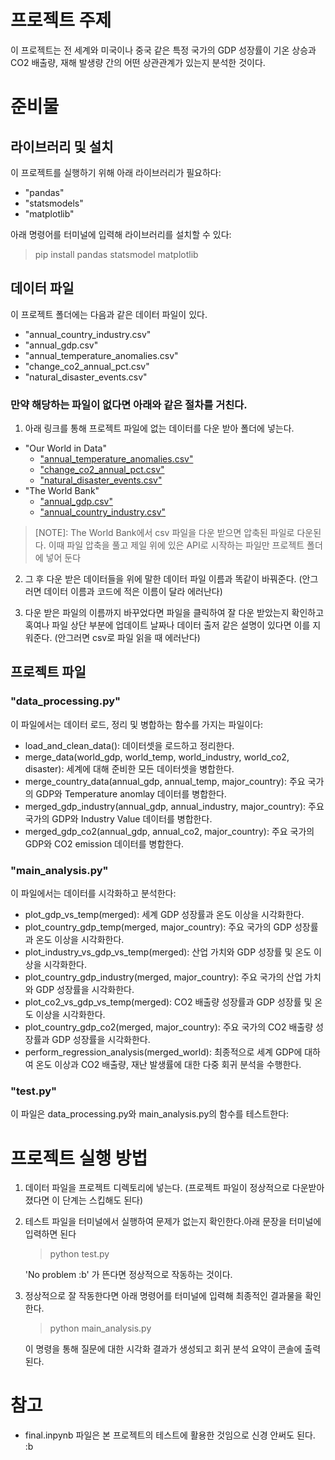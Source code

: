 # 프로젝트 주제 
이 프로젝트는 전 세계와 미국이나 중국 같은 특정 국가의 GDP 성장률이 기온 상승과 CO2 배출량, 재해 발생량 간의 어떤 상관관계가 있는지 분석한 것이다. 

# 준비물
## 라이브러리 및 설치
이 프로젝트를 실행하기 위해 아래 라이브러리가 필요하다:
- "pandas"
- "statsmodels"
- "matplotlib"

아래 명령어를 터미널에 입력해  라이브러리를 설치할 수 있다:

> pip install pandas statsmodel matplotlib

## 데이터 파일 
이 프로젝트 폴더에는 다음과 같은 데이터 파일이 있다.
- "annual_country_industry.csv"
- "annual_gdp.csv"
- "annual_temperature_anomalies.csv"
- "change_co2_annual_pct.csv"
- "natural_disaster_events.csv"

### 만약 해당하는 파일이 없다면 아래와 같은 절차를 거친다.
1. 아래 링크를 통해 프로젝트 파일에 없는 데이터를 다운 받아 폴더에 넣는다.
- "Our World in Data"
    - ["annual_temperature_anomalies.csv"](https://ourworldindata.org/grapher/annual-temperature-anomalies)
    - ["change_co2_annual_pct.csv"](https://ourworldindata.org/grapher/change-co2-annual-pct?tab=chart)
    - ["natural_disaster_events.csv"](https://ourworldindata.org/grapher/number-of-natural-disaster-events)
- "The World Bank"
    - ["annual_gdp.csv"](https://data.worldbank.org/indicator/NY.GDP.MKTP.KD.ZG)
    - ["annual_country_industry.csv"](https://data.worldbank.org/indicator/NV.IND.TOTL.KD.ZG?view=chart) 

> [NOTE]: 
> The World Bank에서 csv 파일을 다운 받으면 압축된 파일로 다운된다. 이때 파일 압축을 풀고 제일 위에 있은 API로 시작하는 파일만 프로젝트 폴더에 넣어 둔다

2. 그 후 다운 받은 데이터들을 위에 말한 데이터 파일 이름과 똑같이 바꿔준다. (안그러면 데이터 이름과 코드에 적은 이름이 달라 에러난다) 

3. 다운 받은 파일의 이름까지 바꾸었다면 파일을 클릭하여 잘 다운 받았는지 확인하고 혹여나 파일 상단 부분에 업데이트 날짜나 데이터 출저 같은 설명이 있다면 이를 지워준다. (안그러면 csv로 파일 읽을 때 에러난다)

## 프로젝트 파일

### "data_processing.py"
이 파일에서는 데이터 로드, 정리 및 병합하는 함수를 가지는 파일이다:
- load_and_clean_data(): 데이터셋을 로드하고 정리한다.
- merge_data(world_gdp, world_temp, world_industry, world_co2, disaster): 세계에 대해 준비한 모든 데이터셋을 병합한다.
- merge_country_data(annual_gdp, annual_temp, major_country): 주요 국가의 GDP와 Temperature anomlay 데이터를 병합한다.
- merged_gdp_industry(annual_gdp, annual_industry, major_country): 주요 국가의 GDP와 Industry Value 데이터를 병합한다.
- merged_gdp_co2(annual_gdp, annual_co2, major_country): 주요 국가의 GDP와 CO2 emission 데이터를 병합한다.

### "main_analysis.py"
이 파일에서는 데이터를 시각화하고 분석한다:
- plot_gdp_vs_temp(merged): 세계 GDP 성장률과 온도 이상을 시각화한다.
- plot_country_gdp_temp(merged, major_country): 주요 국가의 GDP 성장률과 온도 이상을 시각화한다.
- plot_industry_vs_gdp_vs_temp(merged): 산업 가치와 GDP 성장률 및 온도 이상을 시각화한다.
- plot_country_gdp_industry(merged, major_country): 주요 국가의 산업 가치와 GDP 성장률을 시각화한다.
- plot_co2_vs_gdp_vs_temp(merged): CO2 배출량 성장률과 GDP 성장률 및 온도 이상을 시각화한다.
- plot_country_gdp_co2(merged, major_country): 주요 국가의 CO2 배출량 성장률과 GDP 성장률을 시각화한다.
- perform_regression_analysis(merged_world): 최종적으로 세계 GDP에 대하여 온도 이상과 CO2 배출량, 재난 발생률에 대한 다중 회귀 분석을 수행한다.

### "test.py"
이 파일은 data_processing.py와 main_analysis.py의 함수를 테스트한다:

# 프로젝트 실행 방법

1. 데이터 파일을 프로젝트 디렉토리에 넣는다. (프로젝트 파일이 정상적으로 다운받아졌다면 이 단계는 스킵해도 된다)

2. 테스트 파일을 터미널에서 실행하여 문제가 없는지 확인한다.아래 문장을 터미널에 입력하면 된다
    > python test.py

    'No problem :b' 가 뜬다면 정상적으로 작동하는 것이다. 

3. 정상적으로 잘 작동한다면 아래 명령어를 터미널에 입력해 최종적인 결과물을 확인한다. 
    > python main_analysis.py

    이 명령을 통해 질문에 대한 시각화 결과가 생성되고 회귀 분석 요약이 콘솔에 출력된다.
    
# 참고
- final.inpynb 파일은 본 프로젝트의 테스트에 활용한 것임으로 신경 안써도 된다. :b 